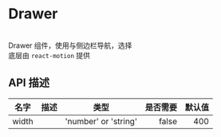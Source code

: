 # Drawer
<br/>  Drawer 组件，使用与侧边栏导航，选择<br/>  底层由 `react-motion` 提供<br/> 


## API 描述
|名字| 描述|类型|是否需要|默认值|
| ------------- |:-------------:|:-----:| -----:|-----:|
|width||'number' or 'string'|false|400|
    